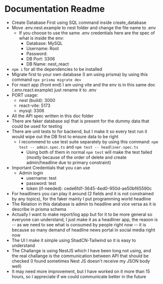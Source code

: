 # Documentation Readme

* Create Database First using SQL command inside create_database
* Move .env.nest.example to nest folder and change the file name to .env
  * If you choose to use the same .env credentials here are the spec of what is inside the env:
    * Database: MySQL
    * Username: Root
    * Password: 
    * DB Port: 3306
    * DB Name: nest_react
* ```npm i``` for all the dependencies to be installed
* Migrate first to your own database (I am using prisma) by using this command ```npx prisma migrate dev```
* For react app (front end) I am using vite and the env is in this same doc (.env.react.example) just rename it to .env
* PORT usage:
  * nest (build): 3000
  * react-vite: 5173
  * mysql: 3306
* All the API spec written in this doc folder
* There are faker database sql that is present for the dummy data that could be used for testing
* There are unit tests to for backend, but I make it so every test run it would wipe out the DB first to ensure data to be right
  * I recommend to use test suite separately by using this command:
    ```npm test -- admin.spec.ts``` and ```npm test -- headliner.spec.ts```
    * Using both of them in normal ```npm test``` will make the test failed (mostly because of the order of delete and create admin/headline due to primary constraint)
* Important Credentials that you can use
  * Admin login
    * username: test
    * password: test
    * token (if-needed): cede6fd1-3645-4ed0-950d-ae50bf65590c
* For headliners you can play it around (2 fields and it is not constrained by any topics), for the faker mainly I put programming world headline
* The Relation in this database is admin to headline and vice versa as it is describe in prisma schema
* Actually I want to make report/log app but for it to be more general so everyone can understand, I just make it as a headliner app, the reason is -- as we need to see what is consumed by people right now -- it is because so many demand of headline news portal in social media right now
* The UI I make it simple using ShadCN-Tailwind so it is easy to understand
* The Challange is using NestJS which I have been long not using, and the real challange is the communication between API that should be checked (I found sometimes Nest JS doesn't receive my JSON body well)
* It may need more improvement, but I have worked on it more than 15 hours, so I appreciate if we could communicate better in the future



